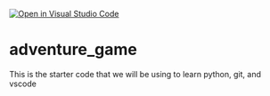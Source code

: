 [![Open in Visual Studio Code](https://classroom.github.com/assets/open-in-vscode-2e0aaae1b6195c2367325f4f02e2d04e9abb55f0b24a779b69b11b9e10269abc.svg)](https://classroom.github.com/online_ide?assignment_repo_id=17677842&assignment_repo_type=AssignmentRepo)
# adventure_game
This is the starter code that we will be using to learn python, git, and vscode
